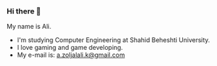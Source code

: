 ### Hi there 👋

My name is Ali.
- I'm studying Computer Engineering at Shahid Beheshti University.
- I love gaming and game developing.
- My e-mail is: a.zoljalali.k@gmail.com

